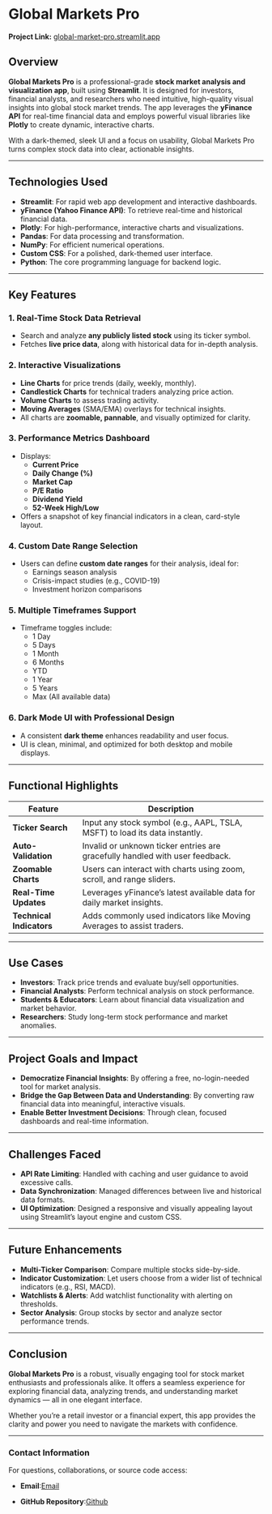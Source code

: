 # **Global Markets Pro**  
**Project Link:** [global-market-pro.streamlit.app](https://global-market-pro.streamlit.app/)

## **Overview**
**Global Markets Pro** is a professional-grade **stock market analysis and visualization app**, built using **Streamlit**. It is designed for investors, financial analysts, and researchers who need intuitive, high-quality visual insights into global stock market trends. The app leverages the **yFinance API** for real-time financial data and employs powerful visual libraries like **Plotly** to create dynamic, interactive charts.

With a dark-themed, sleek UI and a focus on usability, Global Markets Pro turns complex stock data into clear, actionable insights.

---

## **Technologies Used**
- **Streamlit**: For rapid web app development and interactive dashboards.
- **yFinance (Yahoo Finance API)**: To retrieve real-time and historical financial data.
- **Plotly**: For high-performance, interactive charts and visualizations.
- **Pandas**: For data processing and transformation.
- **NumPy**: For efficient numerical operations.
- **Custom CSS**: For a polished, dark-themed user interface.
- **Python**: The core programming language for backend logic.

---

## **Key Features**
### 1. **Real-Time Stock Data Retrieval**
- Search and analyze **any publicly listed stock** using its ticker symbol.
- Fetches **live price data**, along with historical data for in-depth analysis.

### 2. **Interactive Visualizations**
- **Line Charts** for price trends (daily, weekly, monthly).
- **Candlestick Charts** for technical traders analyzing price action.
- **Volume Charts** to assess trading activity.
- **Moving Averages** (SMA/EMA) overlays for technical insights.
- All charts are **zoomable, pannable**, and visually optimized for clarity.

### 3. **Performance Metrics Dashboard**
- Displays:
  - **Current Price**
  - **Daily Change (%)**
  - **Market Cap**
  - **P/E Ratio**
  - **Dividend Yield**
  - **52-Week High/Low**
- Offers a snapshot of key financial indicators in a clean, card-style layout.

### 4. **Custom Date Range Selection**
- Users can define **custom date ranges** for their analysis, ideal for:
  - Earnings season analysis
  - Crisis-impact studies (e.g., COVID-19)
  - Investment horizon comparisons

### 5. **Multiple Timeframes Support**
- Timeframe toggles include:
  - 1 Day
  - 5 Days
  - 1 Month
  - 6 Months
  - YTD
  - 1 Year
  - 5 Years
  - Max (All available data)

### 6. **Dark Mode UI with Professional Design**
- A consistent **dark theme** enhances readability and user focus.
- UI is clean, minimal, and optimized for both desktop and mobile displays.

---

## **Functional Highlights**
| Feature | Description |
|--------|-------------|
| **Ticker Search** | Input any stock symbol (e.g., AAPL, TSLA, MSFT) to load its data instantly. |
| **Auto-Validation** | Invalid or unknown ticker entries are gracefully handled with user feedback. |
| **Zoomable Charts** | Users can interact with charts using zoom, scroll, and range sliders. |
| **Real-Time Updates** | Leverages yFinance’s latest available data for daily market insights. |
| **Technical Indicators** | Adds commonly used indicators like Moving Averages to assist traders. |

---

## **Use Cases**
- **Investors**: Track price trends and evaluate buy/sell opportunities.
- **Financial Analysts**: Perform technical analysis on stock performance.
- **Students & Educators**: Learn about financial data visualization and market behavior.
- **Researchers**: Study long-term stock performance and market anomalies.

---

## **Project Goals and Impact**
- **Democratize Financial Insights**: By offering a free, no-login-needed tool for market analysis.
- **Bridge the Gap Between Data and Understanding**: By converting raw financial data into meaningful, interactive visuals.
- **Enable Better Investment Decisions**: Through clean, focused dashboards and real-time information.

---

## **Challenges Faced**
- **API Rate Limiting**: Handled with caching and user guidance to avoid excessive calls.
- **Data Synchronization**: Managed differences between live and historical data formats.
- **UI Optimization**: Designed a responsive and visually appealing layout using Streamlit’s layout engine and custom CSS.

---

## **Future Enhancements**
- **Multi-Ticker Comparison**: Compare multiple stocks side-by-side.
- **Indicator Customization**: Let users choose from a wider list of technical indicators (e.g., RSI, MACD).
- **Watchlists & Alerts**: Add watchlist functionality with alerting on thresholds.
- **Sector Analysis**: Group stocks by sector and analyze sector performance trends.

---

## **Conclusion**
**Global Markets Pro** is a robust, visually engaging tool for stock market enthusiasts and professionals alike. It offers a seamless experience for exploring financial data, analyzing trends, and understanding market dynamics — all in one elegant interface.

Whether you’re a retail investor or a financial expert, this app provides the clarity and power you need to navigate the markets with confidence.

---

### **Contact Information**
For questions, collaborations, or source code access:

- **Email**:[Email](muhammadatiflatif67@gmail.com)

- **GitHub Repository**:[Github](https://github.com/M-Atif-Latif)


